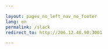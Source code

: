 ```yaml
---

layout: pages_no_left_nav_no_footer 
lang: en 
permalink: /slack 
redirect_to: http://206.12.48.90:3001

---
```

